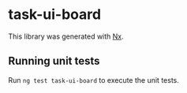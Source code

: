# task-ui-board

This library was generated with [Nx](https://nx.dev).

## Running unit tests

Run `ng test task-ui-board` to execute the unit tests.
